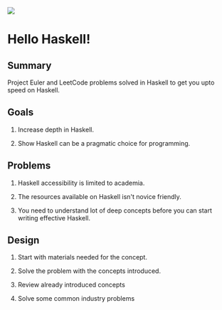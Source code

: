 ![](https://img.shields.io/badge/WIP-Work%20in%20progress-red)

# Hello Haskell!

## Summary

Project Euler and LeetCode problems solved in Haskell to get you upto speed on Haskell.

## Goals

1. Increase depth in Haskell.

2. Show Haskell can be a pragmatic choice for programming.

## Problems

1. Haskell accessibility is limited to academia.

2. The resources available on Haskell isn't novice friendly.

3. You need to understand lot of deep concepts before you can start writing effective Haskell.

## Design

1. Start with materials needed for the concept.

2. Solve the problem with the concepts introduced.

3. Review already introduced concepts

4. Solve some common industry problems
